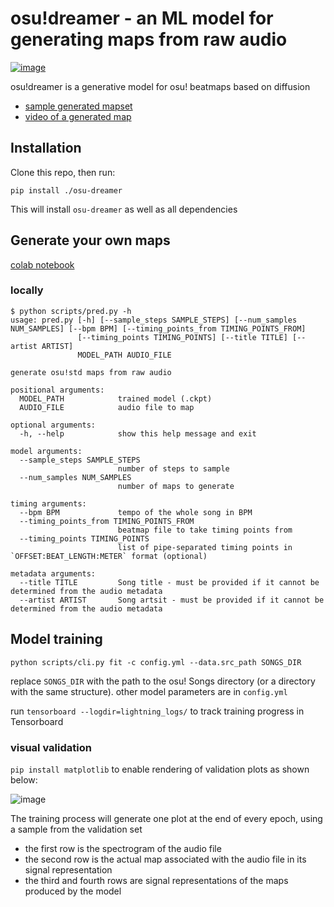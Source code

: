 # osu!dreamer - an ML model for generating maps from raw audio

[![image](https://img.shields.io/badge/Discord-5865F2?style=for-the-badge&logo=discord&logoColor=white)](https://discord.gg/ZewBWhjxsR)

osu!dreamer is a generative model for osu! beatmaps based on diffusion

- [sample generated mapset](https://osu.ppy.sh/beatmapsets/1888586#osu/3889513)
- [video of a generated map](https://streamable.com/ijp1jj)

## Installation

Clone this repo, then run:

```
pip install ./osu-dreamer
```

This will install `osu-dreamer` as well as all dependencies

## Generate your own maps

[colab notebook](https://colab.research.google.com/drive/1Th6v5OOrY5vcTWvIH3NKZsuj_RMnAEM5#sandboxMode=true)

### locally

```
$ python scripts/pred.py -h
usage: pred.py [-h] [--sample_steps SAMPLE_STEPS] [--num_samples NUM_SAMPLES] [--bpm BPM] [--timing_points_from TIMING_POINTS_FROM]
               [--timing_points TIMING_POINTS] [--title TITLE] [--artist ARTIST]
               MODEL_PATH AUDIO_FILE

generate osu!std maps from raw audio

positional arguments:
  MODEL_PATH            trained model (.ckpt)
  AUDIO_FILE            audio file to map

optional arguments:
  -h, --help            show this help message and exit

model arguments:
  --sample_steps SAMPLE_STEPS
                        number of steps to sample
  --num_samples NUM_SAMPLES
                        number of maps to generate

timing arguments:
  --bpm BPM             tempo of the whole song in BPM
  --timing_points_from TIMING_POINTS_FROM
                        beatmap file to take timing points from
  --timing_points TIMING_POINTS
                        list of pipe-separated timing points in `OFFSET:BEAT_LENGTH:METER` format (optional)

metadata arguments:
  --title TITLE         Song title - must be provided if it cannot be determined from the audio metadata
  --artist ARTIST       Song artsit - must be provided if it cannot be determined from the audio metadata
```

## Model training

```
python scripts/cli.py fit -c config.yml --data.src_path SONGS_DIR
```

replace `SONGS_DIR` with the path to the osu! Songs directory (or a directory with the same structure).
other model parameters are in `config.yml`

run `tensorboard --logdir=lightning_logs/` to track training progress in Tensorboard

### visual validation

`pip install matplotlib` to enable rendering of validation plots as shown below:

![image](https://user-images.githubusercontent.com/943003/203165744-68da33fa-967f-45a7-956e-f0fe0114f9cc.png)

The training process will generate one plot at the end of every epoch, using a sample from the validation set
- the first row is the spectrogram of the audio file
- the second row is the actual map associated with the audio file in its signal representation
- the third and fourth rows are signal representations of the maps produced by the model
